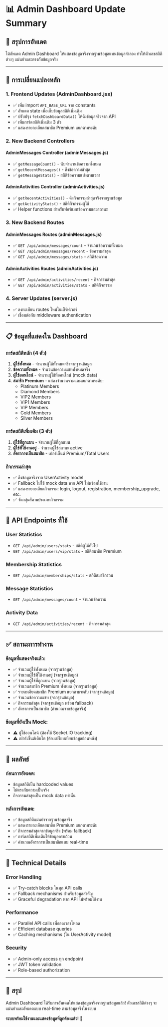 # 📊 Admin Dashboard Update Summary

## 🎯 สรุปการอัพเดต

ได้อัพเดต Admin Dashboard ให้แสดงข้อมูลจริงจากฐานข้อมูลแทนข้อมูลจำลอง ทำให้ตัวเลขสถิติต่างๆ แม่นยำและตรงกับข้อมูลจริง

---

## 🔧 การเปลี่ยนแปลงหลัก

### 1. **Frontend Updates (AdminDashboard.jsx)**
- ✅ เพิ่ม import `API_BASE_URL` จาก constants
- ✅ อัพเดต state เพื่อเก็บข้อมูลสถิติเพิ่มเติม
- ✅ ปรับปรุง `fetchDashboardData()` ให้ดึงข้อมูลจริงจาก API
- ✅ เพิ่มการ์ดสถิติเพิ่มเติม 3 ตัว
- ✅ แสดงรายละเอียดสมาชิก Premium แยกตามระดับ

### 2. **New Backend Controllers**

#### **AdminMessages Controller (adminMessages.js)**
- ✅ `getMessageCount()` - นับจำนวนข้อความทั้งหมด
- ✅ `getRecentMessages()` - ดึงข้อความล่าสุด
- ✅ `getMessageStats()` - สถิติข้อความแบ่งตามเวลา

#### **AdminActivities Controller (adminActivities.js)**
- ✅ `getRecentActivities()` - ดึงกิจกรรมล่าสุดจริงจากฐานข้อมูล
- ✅ `getActivityStats()` - สถิติกิจกรรมผู้ใช้
- ✅ Helper functions สำหรับฟอร์แมทข้อความและสถานะ

### 3. **New Backend Routes**

#### **AdminMessages Routes (adminMessages.js)**
- ✅ `GET /api/admin/messages/count` - จำนวนข้อความทั้งหมด
- ✅ `GET /api/admin/messages/recent` - ข้อความล่าสุด
- ✅ `GET /api/admin/messages/stats` - สถิติข้อความ

#### **AdminActivities Routes (adminActivities.js)**
- ✅ `GET /api/admin/activities/recent` - กิจกรรมล่าสุด
- ✅ `GET /api/admin/activities/stats` - สถิติกิจกรรม

### 4. **Server Updates (server.js)**
- ✅ ลงทะเบียน routes ใหม่ในเซิร์ฟเวอร์
- ✅ เชื่อมต่อกับ middleware authentication

---

## 📋 ข้อมูลที่แสดงใน Dashboard

### **การ์ดสถิติหลัก (4 ตัว)**
1. **ผู้ใช้ทั้งหมด** - จำนวนผู้ใช้ทั้งหมดจริงจากฐานข้อมูล
2. **ข้อความทั้งหมด** - จำนวนข้อความแชททั้งหมดจริง
3. **ผู้ใช้ออนไลน์** - จำนวนผู้ใช้ที่ออนไลน์ (mock data)
4. **สมาชิก Premium** - แสดงจำนวนรวมและแยกตามระดับ:
   - Platinum Members
   - Diamond Members  
   - VIP2 Members
   - VIP1 Members
   - VIP Members
   - Gold Members
   - Silver Members

### **การ์ดสถิติเพิ่มเติม (3 ตัว)**
1. **ผู้ใช้ที่ถูกแบน** - จำนวนผู้ใช้ที่ถูกแบน
2. **ผู้ใช้ที่ใช้งานอยู่** - จำนวนผู้ใช้สถานะ active
3. **อัตราการเป็นสมาชิก** - เปอร์เซ็นต์ Premium/Total Users

### **กิจกรรมล่าสุด**
- ✅ ดึงข้อมูลจริงจาก UserActivity model
- ✅ Fallback ไปใช้ mock data หาก API ไม่พร้อมใช้งาน
- ✅ แสดงรายละเอียดกิจกรรม: login, logout, registration, membership_upgrade, etc.
- ✅ จัดกลุ่มสีตามประเภทกิจกรรม

---

## 🔌 API Endpoints ที่ใช้

### **User Statistics**
- `GET /api/admin/users/stats` - สถิติผู้ใช้ทั่วไป
- `GET /api/admin/users/vip/stats` - สถิติสมาชิก Premium

### **Membership Statistics**  
- `GET /api/admin/memberships/stats` - สถิติสมาชิกรวม

### **Message Statistics**
- `GET /api/admin/messages/count` - จำนวนข้อความ

### **Activity Data**
- `GET /api/admin/activities/recent` - กิจกรรมล่าสุด

---

## ✅ สถานะการทำงาน

### **ข้อมูลที่แสดงจริงแล้ว:**
- ✅ จำนวนผู้ใช้ทั้งหมด (จากฐานข้อมูล)
- ✅ จำนวนผู้ใช้ที่ใช้งานอยู่ (จากฐานข้อมูล)
- ✅ จำนวนผู้ใช้ที่ถูกแบน (จากฐานข้อมูล)
- ✅ จำนวนสมาชิก Premium ทั้งหมด (จากฐานข้อมูล)
- ✅ รายละเอียดสมาชิก Premium แยกตามระดับ (จากฐานข้อมูล)
- ✅ จำนวนข้อความแชท (จากฐานข้อมูล)
- ✅ กิจกรรมล่าสุด (จากฐานข้อมูล พร้อม fallback)
- ✅ อัตราการเป็นสมาชิก (คำนวณจากข้อมูลจริง)

### **ข้อมูลที่ยังเป็น Mock:**
- ⚠️ ผู้ใช้ออนไลน์ (ต้องใช้ Socket.IO tracking)
- ⚠️ เปอร์เซ็นต์เติบโต (ต้องเปรียบเทียบข้อมูลย้อนหลัง)

---

## 🎯 ผลลัพธ์

### **ก่อนการอัพเดต:**
- ข้อมูลสถิติเป็น hardcoded values
- ไม่ตรงกับความเป็นจริง
- กิจกรรมล่าสุดเป็น mock data เท่านั้น

### **หลังการอัพเดต:**
- ✅ ข้อมูลสถิติแม่นยำจากฐานข้อมูลจริง
- ✅ แสดงรายละเอียดสมาชิก Premium แยกตามระดับ
- ✅ กิจกรรมล่าสุดจากข้อมูลจริง (พร้อม fallback)
- ✅ การ์ดสถิติเพิ่มเติมให้ข้อมูลครบถ้วน
- ✅ คำนวณอัตราการเป็นสมาชิกแบบ real-time

---

## 🔧 Technical Details

### **Error Handling**
- ✅ Try-catch blocks ในทุก API calls
- ✅ Fallback mechanisms สำหรับข้อมูลสำคัญ
- ✅ Graceful degradation หาก API ไม่พร้อมใช้งาน

### **Performance**
- ✅ Parallel API calls เพื่อลดเวลาโหลด
- ✅ Efficient database queries
- ✅ Caching mechanisms (ใน UserActivity model)

### **Security**
- ✅ Admin-only access ทุก endpoint
- ✅ JWT token validation
- ✅ Role-based authorization

---

## 🎉 สรุป

Admin Dashboard ได้รับการอัพเดตให้แสดงข้อมูลจริงจากฐานข้อมูลแล้ว! ตัวเลขสถิติต่างๆ จะแม่นยำและอัพเดตแบบ real-time ตามข้อมูลจริงในระบบ

**ระบบพร้อมใช้งานและแสดงข้อมูลที่ถูกต้องแล้ว!** 🚀